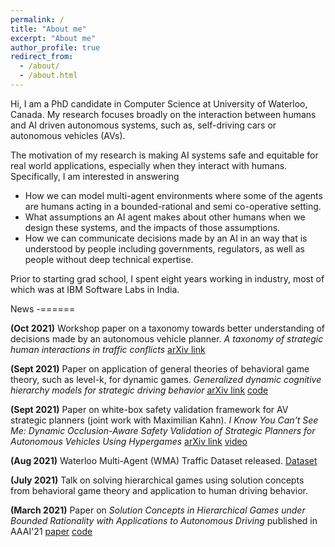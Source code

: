 ```yaml
---
permalink: /
title: "About me"
excerpt: "About me"
author_profile: true
redirect_from: 
  - /about/
  - /about.html
---
```


Hi, I am a PhD candidate in Computer Science at University of Waterloo, Canada.
My research focuses broadly on the interaction between humans and AI driven autonomous systems, such as, self-driving cars or autonomous vehicles (AVs). 

The motivation of my research is making AI systems safe and equitable for real world applications, especially when they interact with humans. Specifically, I am interested in answering 

- How we can model multi-agent environments where some of the agents are humans acting in a bounded-rational and semi co-operative setting.
- What assumptions an AI agent makes about other humans when we design these systems, and the impacts of those assumptions.
- How we can communicate decisions made by an AI in an way that is understood by people including governments, regulators, as well as people without deep technical expertise.

Prior to starting grad school, I spent eight years working in industry, most of which was at IBM Software Labs in India.

News
-======

**(Oct 2021)** Workshop paper on a taxonomy towards better understanding of decisions made by an autonomous vehicle planner. *A taxonomy of strategic human interactions in traffic conflicts* [arXiv link](https://arxiv.org/pdf/2109.13367)

**(Sept 2021)** Paper on application of general theories of behavioral game theory, such as level-k,   for dynamic games. *Generalized dynamic cognitive hierarchy models for strategic driving behavior* [arXiv link](https://arxiv.org/pdf/2109.09861) [code](https://git.uwaterloo.ca/a9sarkar/repeated_driving_games)

**(Sept 2021)** Paper on white-box safety validation framework for AV strategic planners (joint work with Maximilian Kahn). *I  Know You Can't See Me: Dynamic Occlusion-Aware Safety Validation of  Strategic Planners for Autonomous Vehicles Using Hypergames*  [arXiv link](https://arxiv.org/pdf/2109.09807) [video](https://youtu.be/-crio3rA_IU)

**(Aug 2021)** Waterloo Multi-Agent (WMA) Traffic Dataset released.  [Dataset](http://wiselab.uwaterloo.ca/waterloo-multi-agent-traffic-dataset/)

**(July 2021)** Talk on solving hierarchical games using solution concepts from behavioral game theory and application to human driving behavior.

**(March 2021)** Paper on *Solution Concepts in Hierarchical Games under Bounded Rationality with Applications to Autonomous Driving* published in AAAI'21 [paper](https://ojs.aaai.org/index.php/AAAI/article/view/16715) [code](https://git.uwaterloo.ca/a9sarkar/traffic_behavior_modeling)

